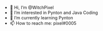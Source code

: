 - 👋 Hi, I’m @WitchPixel
- 👀 I’m interested in Pynton and Java Coding
- 🌱 I’m currently learning Pynton
- 📫 How to reach me: pixel#0005

<!---
WitchPixel/WitchPixel is a ✨ special ✨ repository because its `README.md` (this file) appears on your GitHub profile.
You can click the Preview link to take a look at your changes.
--->
